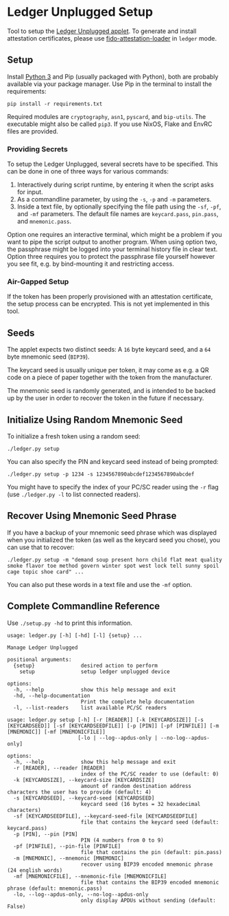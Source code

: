 # Ledger Unplugged Setup

Tool to setup the [Ledger Unplugged applet](https://github.com/VivoKey/apex-ledger-unplugged). To generate and install attestation certificates, please use [fido-attestation-loader](https://github.com/DangerousThings/fido-attestation-loader) in `ledger` mode.
## Setup

Install [Python 3](https://www.python.org/downloads/) and Pip (usually packaged with Python), both are probably available via your package manager. Use Pip in the terminal to install the requirements: 

```
pip install -r requirements.txt
``` 

Required modules are `cryptography`, `asn1`, `pyscard`, and `bip-utils`. The executable might also be called `pip3`. If you use NixOS, Flake and EnvRC files are provided.

### Providing Secrets

To setup the Ledger Unplugged, several secrets have to be specified. This can be done in one of three ways for various commands:

1. Interactively during script runtime, by entering it when the script asks for input.
2. As a commandline parameter, by using the `-s`, `-p` and `-m` parameters.
3. Inside a text file, by optionally specifying the file path using the `-sf`, `-pf`, and `-mf` parameters. The default file names are `keycard.pass`, `pin.pass`, and `mnemonic.pass`.

Option one requires an interactive terminal, which might be a problem if you want to pipe the script output to another program. When using option two, the passphrase might be logged into your terminal history file in clear text. Option three requires you to protect the passphrase file yourself however you see fit, e.g. by bind-mounting it and restricting access.

### Air-Gapped Setup

If the token has been properly provisioned with an attestation certificate, the setup process can be encrypted. This is not yet implemented in this tool.

## Seeds

The applet expects two distinct seeds: A `16` byte keycard seed, and a `64` byte mnemonic seed (`BIP39`).

The keycard seed is usually unique per token, it may come as e.g. a QR code on a piece of paper together with the token from the manufacturer.

The mnemonic seed is randomly generated, and is intended to be backed up by the user in order to recover the token in the future if necessary.

## Initialize Using Random Mnemonic Seed

To initialize a fresh token using a random seed:

```
./ledger.py setup
```

You can also specify the PIN and keycard seed instead of being prompted:

```
./ledger.py setup -p 1234 -s 1234567890abcdef1234567890abcdef
```

You might have to specify the index of your PC/SC reader using the `-r` flag (use `./ledger.py -l` to list connected readers).

## Recover Using Mnemonic Seed Phrase

If you have a backup of your mnemonic seed phrase which was displayed when you initialized the token (as well as the keycard seed you chose), you can use that to recover:

```
./ledger.py setup -m "demand soup present horn child flat meat quality smoke flavor toe method govern winter spot west lock tell sunny spoil cage topic shoe card" ...
```

You can also put these words in a text file and use the `-mf` option.

## Complete Commandline Reference

Use `./setup.py -hd` to print this information.

```
usage: ledger.py [-h] [-hd] [-l] {setup} ...

Manage Ledger Unplugged

positional arguments:
  {setup}               desired action to perform
    setup               setup ledger unplugged device

options:
  -h, --help            show this help message and exit
  -hd, --help-documentation
                        Print the complete help documentation
  -l, --list-readers    list available PC/SC readers

usage: ledger.py setup [-h] [-r [READER]] [-k [KEYCARDSIZE]] [-s [KEYCARDSEED]] [-sf [KEYCARDSEEDFILE]] [-p [PIN]] [-pf [PINFILE]] [-m [MNEMONIC]] [-mf [MNEMONICFILE]]
                       [-lo | --log--apdus-only | --no-log--apdus-only]

options:
  -h, --help            show this help message and exit
  -r [READER], --reader [READER]
                        index of the PC/SC reader to use (default: 0)
  -k [KEYCARDSIZE], --keycard-size [KEYCARDSIZE]
                        amount of random destination address characters the user has to provide (default: 4)
  -s [KEYCARDSEED], --keycard-seed [KEYCARDSEED]
                        keycard seed (16 bytes = 32 hexadecimal characters)
  -sf [KEYCARDSEEDFILE], --keycard-seed-file [KEYCARDSEEDFILE]
                        file that contains the keycard seed (default: keycard.pass)
  -p [PIN], --pin [PIN]
                        PIN (4 numbers from 0 to 9)
  -pf [PINFILE], --pin-file [PINFILE]
                        file that contains the pin (default: pin.pass)
  -m [MNEMONIC], --mnemonic [MNEMONIC]
                        recover using BIP39 encoded mnemonic phrase (24 english words)
  -mf [MNEMONICFILE], --mnemonic-file [MNEMONICFILE]
                        file that contains the BIP39 encoded mnemonic phrase (default: mnemonic.pass)
  -lo, --log--apdus-only, --no-log--apdus-only
                        only display APDUs without sending (default: False)
```
